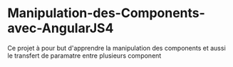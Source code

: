 # Manipulation-des-Components-avec-AngularJS4
Ce projet à pour but d'apprendre la manipulation des components et aussi le transfert de paramatre entre plusieurs component
